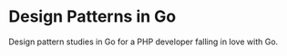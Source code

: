 Design Patterns in Go
=================

Design pattern studies in Go for a PHP developer falling in love with Go. 




